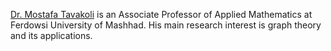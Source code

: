 [Dr. Mostafa Tavakoli](https://prof.um.ac.ir/m_tavakoli/) is an Associate Professor of Applied Mathematics at Ferdowsi University of Mashhad. His main research interest is graph theory and its applications.
